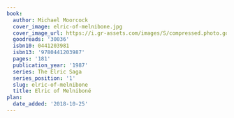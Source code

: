 ```yaml
---
book:
  author: Michael Moorcock
  cover_image: elric-of-melnibone.jpg
  cover_image_url: https://i.gr-assets.com/images/S/compressed.photo.goodreads.com/books/1388345555l/30036.jpg
  goodreads: '30036'
  isbn10: 0441203981
  isbn13: '9780441203987'
  pages: '181'
  publication_year: '1987'
  series: The Elric Saga
  series_position: '1'
  slug: elric-of-melnibone
  title: Elric of Melniboné
plan:
  date_added: '2018-10-25'
---
```

